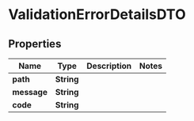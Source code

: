 

# ValidationErrorDetailsDTO


## Properties

| Name | Type | Description | Notes |
|------------ | ------------- | ------------- | -------------|
|**path** | **String** |  |  |
|**message** | **String** |  |  |
|**code** | **String** |  |  |



